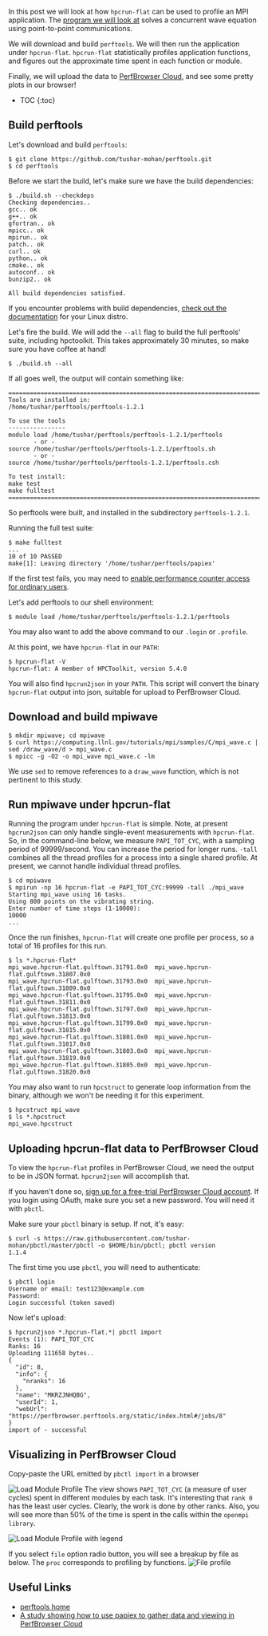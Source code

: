 In this post we will look at how `hpcrun-flat` can be used to profile an MPI application. 
The [program we will look at](https://computing.llnl.gov/tutorials/mpi/samples/C/mpi_wave.c) 
solves a concurrent wave equation using point-to-point communications.

We will download and build `perftools`. We will then run the application 
under `hpcrun-flat`. `hpcrun-flat` statistically profiles application
functions, and figures out the approximate time spent in each function or module.

Finally, we will upload the data to [PerfBrowser Cloud](https://perfbrowser.perftools.org), 
and see some pretty plots in our browser!

* TOC
{:toc}


## Build perftools

Let's download and build `perftools`:
```
$ git clone https://github.com/tushar-mohan/perftools.git
$ cd perftools
```

Before we start the build, let's make sure we have the build dependencies:
```
$ ./build.sh --checkdeps
Checking dependencies.. 
gcc.. ok
g++.. ok
gfortran.. ok
mpicc.. ok
mpirun.. ok
patch.. ok
curl.. ok
python.. ok
cmake.. ok
autoconf.. ok
bunzip2.. ok

All build dependencies satisfied.
```

If you encounter problems with build dependencies, [check out the documentation](https://github.com/tushar-mohan/perftools/blob/master/README.md#build-dependencies) for your Linux distro.

Let's fire the build. We will add the `--all` flag to build the full
perftools' suite, including hpctoolkit. This takes approximately 30
minutes, so make sure you have coffee at hand!
```
$ ./build.sh --all
```

If all goes well, the output will contain something like:

```
=======================================================================
Tools are installed in:
/home/tushar/perftools/perftools-1.2.1

To use the tools
----------------
module load /home/tushar/perftools/perftools-1.2.1/perftools
	   - or -
source /home/tushar/perftools/perftools-1.2.1/perftools.sh
	   - or -
source /home/tushar/perftools/perftools-1.2.1/perftools.csh

To test install:
make test
make fulltest
=======================================================================
```

So perftools were built, and installed in the subdirectory `perftools-1.2.1`.

Running the full test suite:
```
$ make fulltest
...
10 of 10 PASSED
make[1]: Leaving directory '/home/tushar/perftools/papiex'
```

If the first test fails, you may need to [enable performance counter access for ordinary users](https://github.com/tushar-mohan/perftools/blob/master/README.md#enable-access-to-cpu-counters).

Let's add perftools to our shell environment:
```
$ module load /home/tushar/perftools/perftools-1.2.1/perftools
```

You may also want to add the above command to our `.login` or `.profile`.

At this point, we have `hpcrun-flat` in our `PATH`:
```
$ hpcrun-flat -V
hpcrun-flat: A member of HPCToolkit, version 5.4.0
```

You will also find `hpcrun2json` in your `PATH`. This script will
convert the binary `hpcrun-flat` output into json, suitable for
upload to PerfBrowser Cloud.

## Download and build mpiwave
```
$ mkdir mpiwave; cd mpiwave
$ curl https://computing.llnl.gov/tutorials/mpi/samples/C/mpi_wave.c | sed /draw_wave/d > mpi_wave.c
$ mpicc -g -O2 -o mpi_wave mpi_wave.c -lm
```
We use `sed` to remove references to a `draw_wave` function, which is not pertinent to this study.


## Run mpiwave under hpcrun-flat
Running the program under `hpcrun-flat` is simple. Note, at present
`hpcrun2json` can only handle single-event measurements with `hpcrun-flat`.
So, in the command-line below, we measure `PAPI_TOT_CYC`, with a sampling
period of 99999/second. You can increase the period for longer runs.
`-tall` combines all the thread profiles for a process into a single
shared profile. At present, we cannot handle individual thread profiles.

```
$ cd mpiwave
$ mpirun -np 16 hpcrun-flat -e PAPI_TOT_CYC:99999 -tall ./mpi_wave
Starting mpi_wave using 16 tasks.
Using 800 points on the vibrating string.
Enter number of time steps (1-10000): 
10000
...
```

Once the run finishes, `hpcrun-flat` will create one profile per process,
so a total of 16 profiles for this run.
```
$ ls *.hpcrun-flat*
mpi_wave.hpcrun-flat.gulftown.31791.0x0  mpi_wave.hpcrun-flat.gulftown.31807.0x0
mpi_wave.hpcrun-flat.gulftown.31793.0x0  mpi_wave.hpcrun-flat.gulftown.31809.0x0
mpi_wave.hpcrun-flat.gulftown.31795.0x0  mpi_wave.hpcrun-flat.gulftown.31811.0x0
mpi_wave.hpcrun-flat.gulftown.31797.0x0  mpi_wave.hpcrun-flat.gulftown.31813.0x0
mpi_wave.hpcrun-flat.gulftown.31799.0x0  mpi_wave.hpcrun-flat.gulftown.31815.0x0
mpi_wave.hpcrun-flat.gulftown.31801.0x0  mpi_wave.hpcrun-flat.gulftown.31817.0x0
mpi_wave.hpcrun-flat.gulftown.31803.0x0  mpi_wave.hpcrun-flat.gulftown.31819.0x0
mpi_wave.hpcrun-flat.gulftown.31805.0x0  mpi_wave.hpcrun-flat.gulftown.31820.0x0
```

You may also want to run `hpcstruct` to generate loop information from the binary,
although we won't be needing it for this experiment.
```
$ hpcstruct mpi_wave
$ ls *.hpcstruct
mpi_wave.hpcstruct
```

## Uploading hpcrun-flat data to PerfBrowser Cloud
To view the `hpcrun-flat` profiles in PerfBrowser Cloud, we need the output to be in
JSON format. `hpcrun2json` will accomplish that.

If you haven't done so, [sign up for a free-trial PerfBrowser Cloud account](https://perfbrowser.perftools.org/static/index.html#/signup). If you login using OAuth, make sure you set a new password. You will need it with `pbctl`.

Make sure your `pbctl` binary is setup. If not, it's easy:
```
$ curl -s https://raw.githubusercontent.com/tushar-mohan/pbctl/master/pbctl -o $HOME/bin/pbctl; pbctl version
1.1.4
```

The first time you use `pbctl`, you will need to authenticate:
```
$ pbctl login
Username or email: test123@example.com
Password: 
Login successful (token saved)
```

Now let's upload:
```
$ hpcrun2json *.hpcrun-flat.*| pbctl import
Events (1): PAPI_TOT_CYC
Ranks: 16
Uploading 111658 bytes..
{
  "id": 8, 
  "info": {
    "nranks": 16
  }, 
  "name": "MKRZJNHQBG", 
  "userId": 1, 
  "webUrl": "https://perfbrowser.perftools.org/static/index.html#/jobs/8"
}
import of - successful
```

## Visualizing in PerfBrowser Cloud

Copy-paste the URL emitted by `pbctl import` in a browser

![Load Module Profile](images/hpcrun-mpi-load-module.png "hpcrun-flat load module")
The view shows `PAPI_TOT_CYC` (a measure of user cycles) spent in different modules
by each task. It's interesting that `rank 0` has the least user cycles. Clearly, the
work is done by other ranks. Also, you will see more than 50% of the time is spent
in the calls within the `openmpi library`. 

![Load Module Profile with legend](images/hpcrun-mpi-load-module-legend.png "hpcrun-flat load module")

If you select `file` option radio button, you will see a breakup by file as below.
The `proc` corresponds to profiling by functions.
![File profile](images/hpcrun-mpi-file.png "hpcrun-flat file profile")


## Useful Links
 * [perftools home](/)
 * [A study showing how to use papiex to gather data and viewing in PerfBrowser Cloud](/examples/papiex-mpi-example/)
